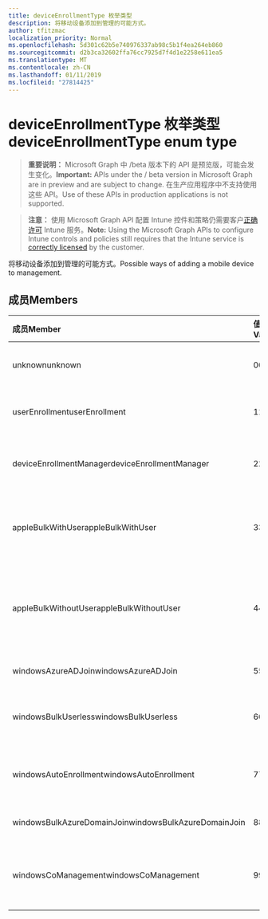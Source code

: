 ```yaml
---
title: deviceEnrollmentType 枚举类型
description: 将移动设备添加到管理的可能方式。
author: tfitzmac
localization_priority: Normal
ms.openlocfilehash: 5d301c62b5e740976337ab98c5b1f4ea264eb860
ms.sourcegitcommit: d2b3ca32602ffa76cc7925d7f4d1e2258e611ea5
ms.translationtype: MT
ms.contentlocale: zh-CN
ms.lasthandoff: 01/11/2019
ms.locfileid: "27814425"
---
```

# <a name="deviceenrollmenttype-enum-type"></a><span data-ttu-id="b3288-103">deviceEnrollmentType 枚举类型</span><span class="sxs-lookup"><span data-stu-id="b3288-103">deviceEnrollmentType enum type</span></span>

> <span data-ttu-id="b3288-104">**重要说明：** Microsoft Graph 中 /beta 版本下的 API 是预览版，可能会发生变化。</span><span class="sxs-lookup"><span data-stu-id="b3288-104">**Important:** APIs under the / beta version in Microsoft Graph are in preview and are subject to change.</span></span> <span data-ttu-id="b3288-105">在生产应用程序中不支持使用这些 API。</span><span class="sxs-lookup"><span data-stu-id="b3288-105">Use of these APIs in production applications is not supported.</span></span>

> <span data-ttu-id="b3288-106">**注意：** 使用 Microsoft Graph API 配置 Intune 控件和策略仍需要客户[正确许可](https://go.microsoft.com/fwlink/?linkid=839381) Intune 服务。</span><span class="sxs-lookup"><span data-stu-id="b3288-106">**Note:** Using the Microsoft Graph APIs to configure Intune controls and policies still requires that the Intune service is [correctly licensed](https://go.microsoft.com/fwlink/?linkid=839381) by the customer.</span></span>

<span data-ttu-id="b3288-107">将移动设备添加到管理的可能方式。</span><span class="sxs-lookup"><span data-stu-id="b3288-107">Possible ways of adding a mobile device to management.</span></span>
## <a name="members"></a><span data-ttu-id="b3288-108">成员</span><span class="sxs-lookup"><span data-stu-id="b3288-108">Members</span></span>
|<span data-ttu-id="b3288-109">成员</span><span class="sxs-lookup"><span data-stu-id="b3288-109">Member</span></span>|<span data-ttu-id="b3288-110">值</span><span class="sxs-lookup"><span data-stu-id="b3288-110">Value</span></span>|<span data-ttu-id="b3288-111">Description</span><span class="sxs-lookup"><span data-stu-id="b3288-111">Description</span></span>|
|:---|:---|:---|
|<span data-ttu-id="b3288-112">unknown</span><span class="sxs-lookup"><span data-stu-id="b3288-112">unknown</span></span>|<span data-ttu-id="b3288-113">0</span><span class="sxs-lookup"><span data-stu-id="b3288-113">0</span></span>|<span data-ttu-id="b3288-114">默认值，注册类型不是收集的。</span><span class="sxs-lookup"><span data-stu-id="b3288-114">Default value, enrollment type was not collected.</span></span>|
|<span data-ttu-id="b3288-115">userEnrollment</span><span class="sxs-lookup"><span data-stu-id="b3288-115">userEnrollment</span></span>|<span data-ttu-id="b3288-116">1</span><span class="sxs-lookup"><span data-stu-id="b3288-116">1</span></span>|<span data-ttu-id="b3288-117">通过 BYOD 通道用户驱动的注册。</span><span class="sxs-lookup"><span data-stu-id="b3288-117">User driven enrollment through BYOD channel.</span></span>|
|<span data-ttu-id="b3288-118">deviceEnrollmentManager</span><span class="sxs-lookup"><span data-stu-id="b3288-118">deviceEnrollmentManager</span></span>|<span data-ttu-id="b3288-119">2</span><span class="sxs-lookup"><span data-stu-id="b3288-119">2</span></span>|<span data-ttu-id="b3288-120">用户注册使用设备注册管理器帐户。</span><span class="sxs-lookup"><span data-stu-id="b3288-120">User enrollment with a device enrollment manager account.</span></span>|
|<span data-ttu-id="b3288-121">appleBulkWithUser</span><span class="sxs-lookup"><span data-stu-id="b3288-121">appleBulkWithUser</span></span>|<span data-ttu-id="b3288-122">3</span><span class="sxs-lookup"><span data-stu-id="b3288-122">3</span></span>|<span data-ttu-id="b3288-123">与用户质询 Apple 批量注册。</span><span class="sxs-lookup"><span data-stu-id="b3288-123">Apple bulk enrollment with user challenge.</span></span> <span data-ttu-id="b3288-124">(DEP，Apple 配置器)</span><span class="sxs-lookup"><span data-stu-id="b3288-124">(DEP, Apple Configurator)</span></span>|
|<span data-ttu-id="b3288-125">appleBulkWithoutUser</span><span class="sxs-lookup"><span data-stu-id="b3288-125">appleBulkWithoutUser</span></span>|<span data-ttu-id="b3288-126">4</span><span class="sxs-lookup"><span data-stu-id="b3288-126">4</span></span>|<span data-ttu-id="b3288-127">没有用户质询 Apple 批量注册。</span><span class="sxs-lookup"><span data-stu-id="b3288-127">Apple bulk enrollment without user challenge.</span></span> <span data-ttu-id="b3288-128">（DEP，Apple 配置器移动配置）</span><span class="sxs-lookup"><span data-stu-id="b3288-128">(DEP, Apple Configurator, Mobile Config)</span></span>|
|<span data-ttu-id="b3288-129">windowsAzureADJoin</span><span class="sxs-lookup"><span data-stu-id="b3288-129">windowsAzureADJoin</span></span>|<span data-ttu-id="b3288-130">5</span><span class="sxs-lookup"><span data-stu-id="b3288-130">5</span></span>|<span data-ttu-id="b3288-131">Windows Azure AD 10 加入。</span><span class="sxs-lookup"><span data-stu-id="b3288-131">Windows 10 Azure AD Join.</span></span>|
|<span data-ttu-id="b3288-132">windowsBulkUserless</span><span class="sxs-lookup"><span data-stu-id="b3288-132">windowsBulkUserless</span></span>|<span data-ttu-id="b3288-133">6</span><span class="sxs-lookup"><span data-stu-id="b3288-133">6</span></span>|<span data-ttu-id="b3288-134">Windows 10 批量注册通过 ICD 证书。</span><span class="sxs-lookup"><span data-stu-id="b3288-134">Windows 10 Bulk enrollment through ICD with certificate.</span></span>|
|<span data-ttu-id="b3288-135">windowsAutoEnrollment</span><span class="sxs-lookup"><span data-stu-id="b3288-135">windowsAutoEnrollment</span></span>|<span data-ttu-id="b3288-136">7</span><span class="sxs-lookup"><span data-stu-id="b3288-136">7</span></span>|<span data-ttu-id="b3288-137">Windows 10 自动注册。</span><span class="sxs-lookup"><span data-stu-id="b3288-137">Windows 10 automatic enrollment.</span></span> <span data-ttu-id="b3288-138">（添加工作帐户）</span><span class="sxs-lookup"><span data-stu-id="b3288-138">(Add work account)</span></span>|
|<span data-ttu-id="b3288-139">windowsBulkAzureDomainJoin</span><span class="sxs-lookup"><span data-stu-id="b3288-139">windowsBulkAzureDomainJoin</span></span>|<span data-ttu-id="b3288-140">8</span><span class="sxs-lookup"><span data-stu-id="b3288-140">8</span></span>|<span data-ttu-id="b3288-141">Windows 10 批量 Azure AD 加入。</span><span class="sxs-lookup"><span data-stu-id="b3288-141">Windows 10 bulk Azure AD Join.</span></span>|
|<span data-ttu-id="b3288-142">windowsCoManagement</span><span class="sxs-lookup"><span data-stu-id="b3288-142">windowsCoManagement</span></span>|<span data-ttu-id="b3288-143">9</span><span class="sxs-lookup"><span data-stu-id="b3288-143">9</span></span>|<span data-ttu-id="b3288-144">由自动执行某些操作或组策略触发 Windows 10 共同管理。</span><span class="sxs-lookup"><span data-stu-id="b3288-144">Windows 10 Co-Management triggered by AutoPilot or Group Policy.</span></span>|





